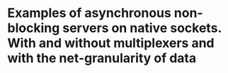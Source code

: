 # Examples of asynchronous non-blocking servers on native sockets. With and without multiplexers and with the net-granularity of data
